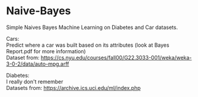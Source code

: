 # Naive-Bayes
Simple Naives Bayes Machine Learning on Diabetes and Car datasets.

Cars:  
Predict where a car was built based on its attributes (look at Bayes Report.pdf for more information)  
Dataset from: https://cs.nyu.edu/courses/fall00/G22.3033-001/weka/weka-3-0-2/data/auto-mpg.arff

Diabetes:  
I really don't remember  
Datasets from: https://archive.ics.uci.edu/ml/index.php
